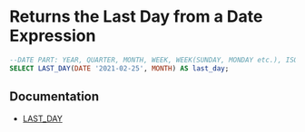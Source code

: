 # Returns the Last Day from a Date Expression

```sql
--DATE PART: YEAR, QUARTER, MONTH, WEEK, WEEK(SUNDAY, MONDAY etc.), ISOWEEK, ISOYEAR
SELECT LAST_DAY(DATE '2021-02-25', MONTH) AS last_day;
```

## Documentation

* [LAST_DAY](https://cloud.google.com/bigquery/docs/reference/standard-sql/functions-and-operators#last_day)
